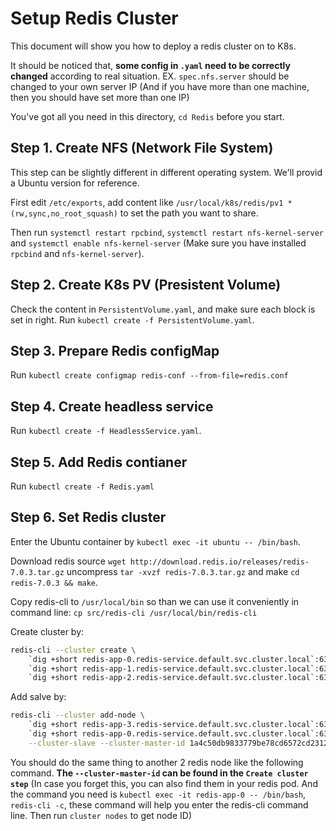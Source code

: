 # Setup Redis Cluster

This document will show you how to deploy a redis cluster on to K8s.

It should be noticed that,
**some config in `.yaml` need to be correctly changed** according to real situation.
EX. `spec.nfs.server` should be changed to your own server IP
(And if you have more than one machine,
then you should have set more than one IP)

You've got all you need in this directory, `cd Redis` before you start.

## Step 1. Create NFS (Network File System)

This step can be slightly different in different operating system.
We'll provid a Ubuntu version for reference.

First edit `/etc/exports`,
add content like `/usr/local/k8s/redis/pv1 *(rw,sync,no_root_squash)`
to set the path you want to share.

Then run `systemctl restart rpcbind`, `systemctl restart nfs-kernel-server`
and `systemctl enable nfs-kernel-server`
(Make sure you have installed `rpcbind` and `nfs-kernel-server`).

## Step 2. Create K8s PV (Presistent Volume)

Check the content in `PersistentVolume.yaml`,
and make sure each block is set in right.
Run `kubectl create -f PersistentVolume.yaml`.

## Step 3. Prepare Redis configMap

Run `kubectl create configmap redis-conf --from-file=redis.conf`

## Step 4. Create headless service

Run `kubectl create -f HeadlessService.yaml`.

## Step 5. Add Redis contianer

Run `kubectl create -f Redis.yaml`

## Step 6. Set Redis cluster

Enter the Ubuntu container by `kubectl exec -it ubuntu -- /bin/bash`.

Download redis source `wget http://download.redis.io/releases/redis-7.0.3.tar.gz`
uncompress `tar -xvzf redis-7.0.3.tar.gz`
and make `cd redis-7.0.3 && make`.

Copy redis-cli to `/usr/local/bin` so than we can use it conveniently in command line:
`cp src/redis-cli /usr/local/bin/redis-cli`

Create cluster by:
``` sh
redis-cli --cluster create \
    `dig +short redis-app-0.redis-service.default.svc.cluster.local`:6379 \
    `dig +short redis-app-1.redis-service.default.svc.cluster.local`:6379 \
    `dig +short redis-app-2.redis-service.default.svc.cluster.local`:6379
```

Add salve by:
``` sh
redis-cli --cluster add-node \
    `dig +short redis-app-3.redis-service.default.svc.cluster.local`:6379 \
    `dig +short redis-app-0.redis-service.default.svc.cluster.local`:6379 \
    --cluster-slave --cluster-master-id 1a4c50db9833779be78cd6572cd2312974341570
```
You should do the same thing to another 2 redis node like the following command.
**The `--cluster-master-id` can be found in the `Create cluster step`**
(In case you forget this, you can also find them in your redis pod.
And the command you need is `kubectl exec -it redis-app-0 -- /bin/bash`, `redis-cli -c`,
these command will help you enter the redis-cli command line.
Then run `cluster nodes` to get node ID)